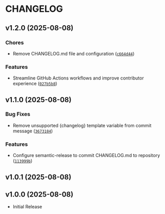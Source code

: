 # CHANGELOG

<!-- version list -->

## v1.2.0 (2025-08-08)

### Chores

- Remove CHANGELOG.md file and configuration
  ([`c664d44`](https://github.com/svnlto/zen-mcp-server/commit/c664d44accdc55308563899c12c5109c89e641df))

### Features

- Streamline GitHub Actions workflows and improve contributor experience
  ([`027b5b8`](https://github.com/svnlto/zen-mcp-server/commit/027b5b8fadaed0d540edd43eb19ccea2a97b3b48))


## v1.1.0 (2025-08-08)

### Bug Fixes

- Remove unsupported {changelog} template variable from commit message
  ([`3673184`](https://github.com/svnlto/zen-mcp-server/commit/3673184f32333f1a6340c8ac29b26f19bd653d9c))

### Features

- Configure semantic-release to commit CHANGELOG.md to repository
  ([`113999b`](https://github.com/svnlto/zen-mcp-server/commit/113999b74e79c9124c349c548b2ddebfac81316a))


## v1.0.1 (2025-08-08)


## v1.0.0 (2025-08-08)

- Initial Release
